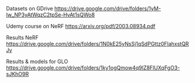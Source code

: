 Datasets on GDrive
    https://drive.google.com/drive/folders/1yM-Iw_NP3yAtWqzC2tpSe-HvAt1sQWo8

Udemy course on NeRF
    https://arxiv.org/pdf/2003.08934.pdf

Results NeRF
    https://drive.google.com/drive/folders/1N0kE25yNsSj1qSdPGttz0FlahxstQRJy
    
Results & models for GLO
    https://drive.google.com/drive/folders/1ky1ogQmow4q9IZ8FlUXqFgO3-sJKhO9R
